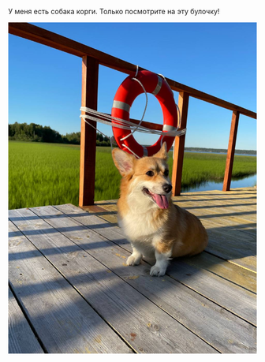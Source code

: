 У меня есть собака корги. 
Только посмотрите на эту булочку!

![Коржик](photo_2024-07-23_19-50-53.jpg)